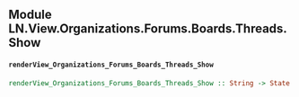 ## Module LN.View.Organizations.Forums.Boards.Threads.Show

#### `renderView_Organizations_Forums_Boards_Threads_Show`

``` purescript
renderView_Organizations_Forums_Boards_Threads_Show :: String -> State -> ComponentHTML Input
```


